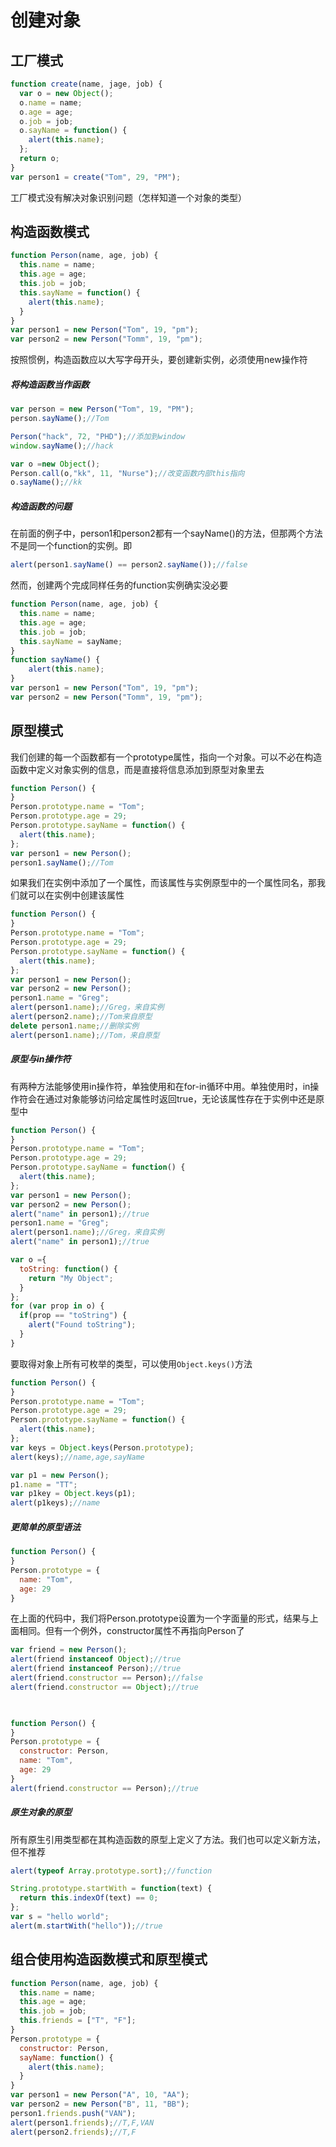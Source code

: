 



# 创建对象



## 工厂模式

```javascript
function create(name, jage, job) {
  var o = new Object();
  o.name = name;
  o.age = age;
  o.job = job;
  o.sayName = function() {
    alert(this.name);
  };
  return o;
}
var person1 = create("Tom", 29, "PM");
```

工厂模式没有解决对象识别问题（怎样知道一个对象的类型）

## 构造函数模式

```javascript
function Person(name, age, job) {
  this.name = name;
  this.age = age;
  this.job = job;
  this.sayName = function() {
    alert(this.name);
  }
}
var person1 = new Person("Tom", 19, "pm");
var person2 = new Person("Tomm", 19, "pm");
```

按照惯例，构造函数应以大写字母开头，要创建新实例，必须使用new操作符



##### 将构造函数当作函数

```javascript
var person = new Person("Tom", 19, "PM");
person.sayName();//Tom

Person("hack", 72, "PHD");//添加到window
window.sayName();//hack

var o =new Object();
Person.call(o,"kk", 11, "Nurse");//改变函数内部this指向
o.sayName();//kk
```

##### 构造函数的问题

 在前面的例子中，person1和person2都有一个sayName()的方法，但那两个方法不是同一个function的实例。即

```javascript
alert(person1.sayName() == person2.sayName());//false
```

然而，创建两个完成同样任务的function实例确实没必要

```javascript
function Person(name, age, job) {
  this.name = name;
  this.age = age;
  this.job = job;
  this.sayName = sayName;
}
function sayName() {
    alert(this.name);
}
var person1 = new Person("Tom", 19, "pm");
var person2 = new Person("Tomm", 19, "pm");
```



## 原型模式

我们创建的每一个函数都有一个prototype属性，指向一个对象。可以不必在构造函数中定义对象实例的信息，而是直接将信息添加到原型对象里去

```javascript
function Person() {  
}
Person.prototype.name = "Tom";
Person.prototype.age = 29;
Person.prototype.sayName = function() {
  alert(this.name);
};
var person1 = new Person();
person1.sayName();//Tom
```

如果我们在实例中添加了一个属性，而该属性与实例原型中的一个属性同名，那我们就可以在实例中创建该属性

```javascript
function Person() {  
}
Person.prototype.name = "Tom";
Person.prototype.age = 29;
Person.prototype.sayName = function() {
  alert(this.name);
};
var person1 = new Person();
var person2 = new Person();
person1.name = "Greg";
alert(person1.name);//Greg，来自实例
alert(person2.name);//Tom来自原型
delete person1.name;//删除实例
alert(person1.name);//Tom，来自原型
```

##### 原型与in操作符

有两种方法能够使用in操作符，单独使用和在for-in循环中用。单独使用时，in操作符会在通过对象能够访问给定属性时返回true，无论该属性存在于实例中还是原型中

```javascript
function Person() {  
}
Person.prototype.name = "Tom";
Person.prototype.age = 29;
Person.prototype.sayName = function() {
  alert(this.name);
};
var person1 = new Person();
var person2 = new Person();
alert("name" in person1);//true
person1.name = "Greg";
alert(person1.name);//Greg，来自实例
alert("name" in person1);//true

var o ={
  toString: function() {
    return "My Object";
  }
};
for (var prop in o) {
  if(prop == "toString") {
    alert("Found toString");
  }
}
```

要取得对象上所有可枚举的类型，可以使用`Object.keys()`方法

```javascript
function Person() {  
}
Person.prototype.name = "Tom";
Person.prototype.age = 29;
Person.prototype.sayName = function() {
  alert(this.name);
};
var keys = Object.keys(Person.prototype);
alert(keys);//name,age,sayName

var p1 = new Person();
p1.name = "TT";
var p1key = Object.keys(p1);
alert(p1keys);//name
```

##### 更简单的原型语法

```javascript
function Person() {
}
Person.prototype = {
  name: "Tom",
  age: 29
}
```

在上面的代码中，我们将Person.prototype设置为一个字面量的形式，结果与上面相同。但有一个例外，constructor属性不再指向Person了

```javascript
var friend = new Person();
alert(friend instanceof Object);//true
alert(friend instanceof Person);//true
alert(friend.constructor == Person);//false
alert(friend.constructor == Object);//true

 

function Person() {
}
Person.prototype = {
  constructor: Person,
  name: "Tom",
  age: 29
}
alert(friend.constructor == Person);//true
```

##### 原生对象的原型

所有原生引用类型都在其构造函数的原型上定义了方法。我们也可以定义新方法，但不推荐

```javascript
alert(typeof Array.prototype.sort);//function
```

```javascript
String.prototype.startWith = function(text) {
  return this.indexOf(text) == 0;
};
var s = "hello world";
alert(m.startWith("hello"));//true
```



## 组合使用构造函数模式和原型模式

```javascript
function Person(name, age, job) {
  this.name = name;
  this.age = age;
  this.job = job;
  this.friends = ["T", "F"];
}
Person.prototype = {
  constructor: Person,
  sayName: function() {
    alert(this.name);
  }
}
var person1 = new Person("A", 10, "AA");
var person2 = new Person("B", 11, "BB");
person1.friends.push("VAN");
alert(person1.friends);//T,F,VAN
alert(person2.friends);//T,F
```

